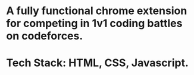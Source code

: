 # A fully functional chrome extension for competing in 1v1 coding battles on codeforces.
# Tech Stack: HTML, CSS, Javascript.



